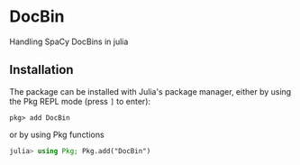 # DocBin
Handling SpaCy DocBins in julia

## Installation

The package can be installed with Julia's package manager,
either by using the Pkg REPL mode (press `]` to enter):
```
pkg> add DocBin
```
or by using Pkg functions
```julia
julia> using Pkg; Pkg.add("DocBin")
```
